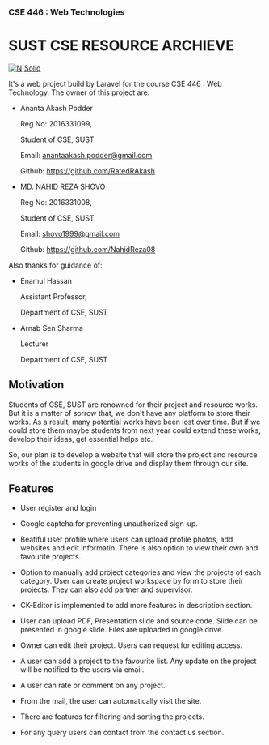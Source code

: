 ### CSE 446 : Web Technologies

# SUST CSE RESOURCE ARCHIEVE


[![N|Solid](https://lh3.googleusercontent.com/kRndtUaTWdrjtdrAbFGMOiOFAU1HhVFdU99MSDmmf8_V70um6Nhk6tCwFGqB_SKvco_BUA=s170)]()



It's a web project build by Laravel for the course CSE 446 : Web Technology. The owner of this project are:


- Ananta Akash Podder
  
  Reg No: 2016331099,
  
  Student of CSE, SUST
  
  Email: anantaakash.podder@gmail.com
  
  Github: https://github.com/RatedRAkash


- MD. NAHID REZA SHOVO
  
  Reg No: 2016331008,
  
  Student of CSE, SUST
  
  Email: shovo1999@gmail.com
  
  Github: https://github.com/NahidReza08


Also thanks for guidance of:

- Enamul Hassan
 
  Assistant Professor,

  Department of CSE, SUST



- Arnab Sen Sharma

  Lecturer

  Department of CSE, SUST


## Motivation

Students of CSE, SUST are renowned for their project and resource works. But it is a matter of sorrow that, we don't have any platform to store their works. As a result, many potential works have been lost over time. But if we could store them maybe students from next year could extend these works, develop their ideas, get essential helps etc. 



So, our plan is to develop a website that will store the project and resource works of the students in google drive and display them through our site. 




## Features


- User register and login
- Google captcha for preventing unauthorized sign-up.

- Beatiful user profile where users can upload profile photos, add websites and edit informatin. There is also option to view their own and favourite projects.

- Option to manually add project categories and view the projects of each category.
 User can create project workspace by form to store their projects. They can also add partner and supervisor.

- CK-Editor is implemented to add more features in description section.

- User can upload PDF, Presentation slide and source code. Slide can be presented in google slide. Files are uploaded in google drive.

- Owner can edit their project. Users can request for editing access.

- A user can add a project to the favourite list. Any update on the project will be notified to the users via email.
- A user can rate or comment on any project.

- From the mail, the user can automatically visit the site.
- There are features for filtering and sorting the projects.

- For any query users can contact from the contact us section.
